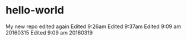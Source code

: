 # hello-world
My new repo edited again
Edited 9:26am
Edited 9:37am
Edited 9:09 am 20160315
Edited 9:09 am 20160319
